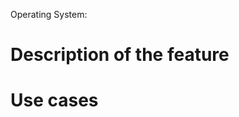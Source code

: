 Operating System: <!--[Windows? macOS? Linux? All?] (write it after the > symbol) -->

# Description of the feature

<!-- Please describe your feature with details.

Add screenshots, design images or other files which would help for
understanding the feature or for implementation.
Also add links when needed, for instance for implementation standards
or other relevant resources.-->

# Use cases

<!-- If not obvious, explain the use cases or problems to solve. -->

